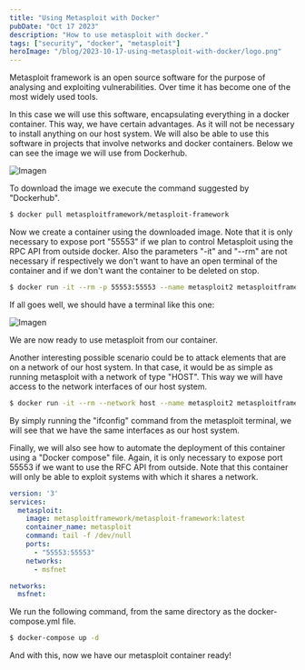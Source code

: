 ```yaml
---
title: "Using Metasploit with Docker" 
pubDate: "Oct 17 2023"
description: "How to use metasploit with docker."
tags: ["security", "docker", "metasploit"]
heroImage: "/blog/2023-10-17-using-metasploit-with-docker/logo.png"
---
```


Metasploit framework is an open source software for the purpose of analysing and exploiting vulnerabilities. Over time it has become one of the most widely used tools.

In this case we will use this software, encapsulating everything in a docker container. This way, we have certain advantages. As it will not be necessary to install anything on our host system. We will also be able to use this software in projects that involve networks and docker containers. Below we can see the image we will use from Dockerhub.

![Imagen](/blog/2023-10-17-using-metasploit-with-docker/dockerhub.png)

To download the image we execute the command suggested by "Dockerhub".

```sh
$ docker pull metasploitframework/metasploit-framework
```

Now we create a container using the downloaded image. Note that it is only necessary to expose port "55553" if we plan to control Metasploit using the RPC API from outside docker. Also the parameters "-it" and "--rm" are not necessary if respectively we don't want to have an open terminal of the container and if we don't want the container to be deleted on stop.

```sh
$ docker run -it --rm -p 55553:55553 --name metasploit2 metasploitframework/metasploit-framework
```

If all goes well, we should have a terminal like this one:

![Imagen](/blog/2023-10-17-using-metasploit-with-docker/sample-console.png)

We are now ready to use metasploit from our container.

Another interesting possible scenario could be to attack elements that are on a network of our host system. In that case, it would be as simple as running metasploit with a network of type "HOST". This way we will have access to the network interfaces of our host system.

```sh
$ docker run -it --rm --network host --name metasploit2 metasploitframework/metasploit-framework
```

By simply running the "ifconfig" command from the metasploit terminal, we will see that we have the same interfaces as our host system.

Finally, we will also see how to automate the deployment of this container using a "Docker compose" file. Again, it is only necessary to expose port 55553 if we want to use the RFC API from outside. Note that this container will only be able to exploit systems with which it shares a network.

```yml
version: '3'
services:
  metasploit:
    image: metasploitframework/metasploit-framework:latest
    container_name: metasploit
    command: tail -f /dev/null
    ports:
      - "55553:55553"
    networks:
      - msfnet

networks:
  msfnet:

```

We run the following command, from the same directory as the docker-compose.yml file.

```sh
$ docker-compose up -d
```

And with this, now we have our metasploit container ready!
